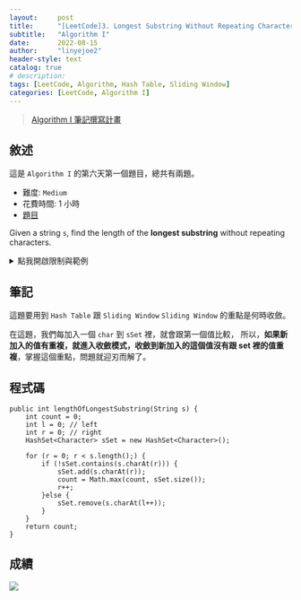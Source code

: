 ```yaml
---
layout:     post
title:      "[LeetCode]3. Longest Substring Without Repeating Characters"
subtitle:   "Algorithm I"
date:       2022-08-15
author:     "linyejoe2"
header-style: text
catalog: true
# description: 
tags: [LeetCode, Algorithm, Hash Table, Sliding Window]
categories: [LeetCode, Algorithm I]
---
```


>[Algorithm I 筆記撰寫計畫](/2022/06/14/leetcode/Algorithm/Algorithm%20I/Starting-write-Algorithm-I-Note/)

## 敘述

這是 `Algorithm I` 的第六天第一個題目，總共有兩題。

+ 難度: `Medium`
+ 花費時間: 1 小時
+ [題目](https://leetcode.com/problems/longest-substring-without-repeating-characters/)

Given a string `s`, find the length of the **longest substring** without repeating characters.

<!--more-->

<details><summary>點我開啟限制與範例</summary>
    <pre>

**限制:**

-   `0 <= s.length <= 5 * 104`
-   `s` consists of English letters, digits, symbols and spaces.

**Example 1:**

```=
Input: s = "abcabcbb"
Output: 3
Explanation: The answer is "abc", with the length of 3.
```

**Example 2:**

```=
Input: s = "bbbbb"
Output: 1
Explanation: The answer is "b", with the length of 1.
```

**Example 3:**

```=
Input: s = "pwwkew"
Output: 3
Explanation: The answer is "wke", with the length of 3.
Notice that the answer must be a substring, "pwke" is a subsequence and not a substring.
```
</pre></details>

## 筆記

這題要用到 `Hash Table` 跟 `Sliding Window`
`Sliding Window` 的重點是何時收斂。

在這題，我們每加入一個 `char` 到 `sSet` 裡，就會跟第一個值比較，
所以，**如果新加入的值有重複，就進入收斂模式，收斂到新加入的這個值沒有跟 set 裡的值重複**，掌握這個重點，問題就迎刃而解了。

## 程式碼

```java=
public int lengthOfLongestSubstring(String s) {
    int count = 0;
    int l = 0; // left
    int r = 0; // right
    HashSet<Character> sSet = new HashSet<Character>();
    
    for (r = 0; r < s.length();) {
        if (!sSet.contains(s.charAt(r))) {
            sSet.add(s.charAt(r));
            count = Math.max(count, sSet.size());
            r++;
        }else {
            sSet.remove(s.charAt(l++));
        }
    }
    return count;
}
```

## 成績

![](https://i.imgur.com/RwWXJEQ.png)

<details style='display:none;'><summary>點我開啟舊寫法/失敗寫法</summary>
<pre>



</pre></details>

<!-- ##### 參考資料 -->